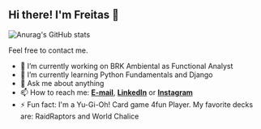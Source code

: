 <h2>Hi there! I'm Freitas 👋</h2>

![Anurag's GitHub stats](https://github-readme-stats.vercel.app/api?username=freitas2u&show_icons=true&theme=tokyonight)

Feel free to contact me.

- 🔭 I’m currently working on BRK Ambiental as Functional Analyst
- 🌱 I’m currently learning Python Fundamentals and Django
- 💬 Ask me about anything
- 📫 How to reach me: **<a href="mailto:ffsouza.quality@gmail.com">E-mail</a>**, **[LinkedIn](https://www.linkedin.com/in/freitas2u)** or **[Instagram](https://www.instagram.com/freitas.to)**
- ⚡ Fun fact: I'm a Yu-Gi-Oh! Card game 4fun Player. My favorite decks are: RaidRaptors and World Chalice
